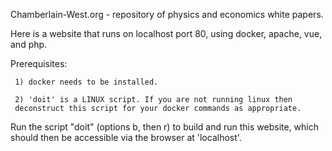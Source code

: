 Chamberlain-West.org - repository of physics and economics white papers.

Here is a website that runs on localhost port 80, using docker, apache, vue, and php.

Prerequisites:

     1) docker needs to be installed.

     2) 'doit' is a LINUX script. If you are not running linux then 
     deconstruct this script for your docker commands as appropriate.


Run the script "doit" (options b, then r) to build and run this website, which should then be accessible via the browser at 'localhost'.
